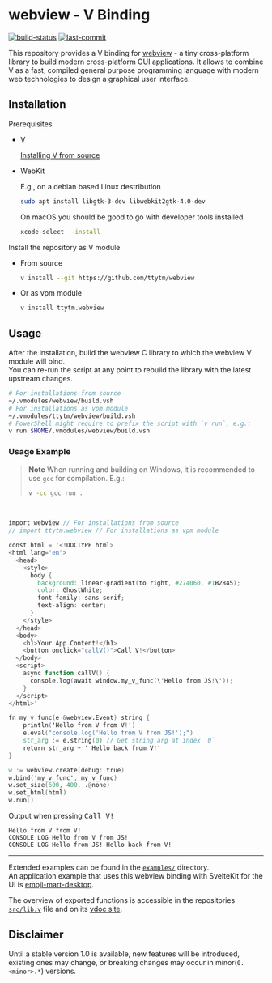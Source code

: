 # webview - V Binding

[![build-status](https://img.shields.io/github/actions/workflow/status/ttytm/webview/ci.yml?branch=main&style=flat-rounded)](https://github.com/ttytm/webview/actions/workflows/ci.yml?query=branch%3Amain)
[![last-commit](https://img.shields.io/github/last-commit/ttytm/webview?style=flat-rounded)](https://github.com/ttytm/webview)

This repository provides a V binding for [webview](https://github.com/webview/webview) - a tiny cross-platform library
to build modern cross-platform GUI applications. It allows to combine V as a fast, compiled general
purpose programming language with modern web technologies to design a graphical user interface.

## Installation

Prerequisites

- V

  [Installing V from source](https://github.com/vlang/v#installing-v-from-source)

- WebKit

  E.g., on a debian based Linux destribution

  ```sh
  sudo apt install libgtk-3-dev libwebkit2gtk-4.0-dev
  ```

  On macOS you should be good to go with developer tools installed

  ```sh
  xcode-select --install
  ```

Install the repository as V module

- From source

  ```sh
  v install --git https://github.com/ttytm/webview
  ```

- Or as vpm module

  ```sh
  v install ttytm.webview
  ```

## Usage

After the installation, build the webview C library to which the webview V module will bind.\
You can re-run the script at any point to rebuild the library with the latest upstream changes.

```sh
# For installations from source
~/.vmodules/webview/build.vsh
# For installations as vpm module
~/.vmodules/ttytm/webview/build.vsh
# PowerShell might require to prefix the script with `v run`, e.g.:
v run $HOME/.vmodules/webview/build.vsh
```

### Usage Example

> **Note**
> When running and building on Windows, it is recommended to use `gcc` for compilation. E.g.:
>
> ```sh
> v -cc gcc run .
> ```

<br>

```v ignore
import webview // For installations from source
// import ttytm.webview // For installations as vpm module

const html = '<!DOCTYPE html>
<html lang="en">
  <head>
    <style>
      body {
        background: linear-gradient(to right, #274060, #1B2845);
        color: GhostWhite;
        font-family: sans-serif;
        text-align: center;
      }
    </style>
  </head>
  <body>
    <h1>Your App Content!</h1>
    <button onclick="callV()">Call V!</button>
  </body>
  <script>
    async function callV() {
      console.log(await window.my_v_func(\'Hello from JS!\'));
    }
  </script>
</html>'

fn my_v_func(e &webview.Event) string {
	println('Hello from V from V!')
	e.eval("console.log('Hello from V from JS!');")
	str_arg := e.string(0) // Get string arg at index `0`
	return str_arg + ' Hello back from V!'
}

w := webview.create(debug: true)
w.bind('my_v_func', my_v_func)
w.set_size(600, 400, .@none)
w.set_html(html)
w.run()
```

Output when pressing <kbd>Call V!</kdb>

```
Hello from V from V!
CONSOLE LOG Hello from V from JS!
CONSOLE LOG Hello from JS! Hello back from V!
```

---

Extended examples can be found in the [`examples/`](https://github.com/ttytm/webview/tree/master/examples) directory.\
An application example that uses this webview binding with SvelteKit for the UI is [emoji-mart-desktop](https://github.com/ttytm/emoji-mart-desktop).

The overview of exported functions is accessible in the repositories [`src/lib.v`](https://github.com/ttytm/webview/blob/master/src/lib.v)
file and on its [vdoc site](https://ttytm.github.io/webview/webview.html).

## Disclaimer

Until a stable version 1.0 is available, new features will be introduced, existing ones may change,
or breaking changes may occur in minor(`0.<minor>.*`) versions.
